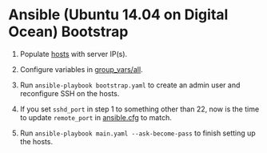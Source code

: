 # Ansible (Ubuntu 14.04 on Digital Ocean) Bootstrap

1. Populate [hosts](hosts) with server IP(s).

2. Configure variables in [group_vars/all](group_vars/all).

3. Run `ansible-playbook bootstrap.yaml` to create an admin user and reconfigure SSH on the hosts.

4. If you set `sshd_port` in step 1 to something other than 22, now is the time to update `remote_port` in [ansible.cfg](ansible.cfg) to match.

5. Run `ansible-playbook main.yaml --ask-become-pass` to finish setting up the hosts.
